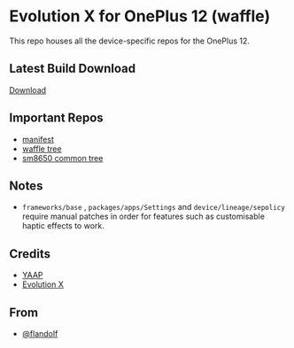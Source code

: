 # Evolution X for OnePlus 12 (waffle)

This repo houses all the device-specific repos for the OnePlus 12.

## Latest Build Download

[Download](https://builds.flandolf.tech)

## Important Repos

- [manifest](https://github.com/op12evox/manifest)
- [waffle tree](https://github.com/op12evox/device_oneplus_waffle)
- [sm8650 common tree](https://github.com/op12evox/device_oneplus_sm8650-common)

## Notes
- `frameworks/base` , `packages/apps/Settings` and `device/lineage/sepolicy` require manual patches in order for features such as customisable haptic effects to work.

## Credits

- [YAAP](https://github.com/yaap)
- [Evolution X](https://github.com/Evolution-X)

## From

- [@flandolf](https://github.com/flandolf)
